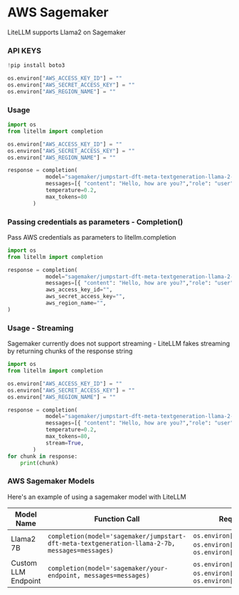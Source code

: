 # AWS Sagemaker
LiteLLM supports Llama2 on Sagemaker

### API KEYS
```python
!pip install boto3 

os.environ["AWS_ACCESS_KEY_ID"] = ""
os.environ["AWS_SECRET_ACCESS_KEY"] = ""
os.environ["AWS_REGION_NAME"] = ""
```

### Usage
```python
import os 
from litellm import completion

os.environ["AWS_ACCESS_KEY_ID"] = ""
os.environ["AWS_SECRET_ACCESS_KEY"] = ""
os.environ["AWS_REGION_NAME"] = ""

response = completion(
            model="sagemaker/jumpstart-dft-meta-textgeneration-llama-2-7b", 
            messages=[{ "content": "Hello, how are you?","role": "user"}],
            temperature=0.2,
            max_tokens=80
        )
```

### Passing credentials as parameters - Completion()
Pass AWS credentials as parameters to litellm.completion
```python
import os 
from litellm import completion

response = completion(
            model="sagemaker/jumpstart-dft-meta-textgeneration-llama-2-7b",
            messages=[{ "content": "Hello, how are you?","role": "user"}],
            aws_access_key_id="",
            aws_secret_access_key="",
            aws_region_name="",
)
```

### Usage - Streaming
Sagemaker currently does not support streaming - LiteLLM fakes streaming by returning chunks of the response string

```python
import os 
from litellm import completion

os.environ["AWS_ACCESS_KEY_ID"] = ""
os.environ["AWS_SECRET_ACCESS_KEY"] = ""
os.environ["AWS_REGION_NAME"] = ""

response = completion(
            model="sagemaker/jumpstart-dft-meta-textgeneration-llama-2-7b", 
            messages=[{ "content": "Hello, how are you?","role": "user"}],
            temperature=0.2,
            max_tokens=80,
            stream=True,
        )
for chunk in response:
    print(chunk)
```

### AWS Sagemaker Models
Here's an example of using a sagemaker model with LiteLLM 

| Model Name       | Function Call                                  | Required OS Variables              |
|------------------|--------------------------------------------|------------------------------------|
| Llama2 7B        | `completion(model='sagemaker/jumpstart-dft-meta-textgeneration-llama-2-7b, messages=messages)`   | `os.environ['AWS_ACCESS_KEY_ID']`, `os.environ['AWS_SECRET_ACCESS_KEY']`, `os.environ['AWS_REGION_NAME']`     |
| Custom LLM Endpoint        | `completion(model='sagemaker/your-endpoint, messages=messages)`   | `os.environ['AWS_ACCESS_KEY_ID']`, `os.environ['AWS_SECRET_ACCESS_KEY']`, `os.environ['AWS_REGION_NAME']`     |
